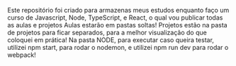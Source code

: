 Este repositório foi criado para armazenas meus estudos enquanto faço um curso de Javascript, Node, TypeScript, e React, o qual vou publicar todas as aulas e projetos
Aulas estarão em pastas soltas!
Projetos estão na pasta de projetos para ficar separados, para a melhor visualização do que coloquei em prática!
Na pasta NODE, para executar caso queira testar, utilizei npm start, para rodar o nodemon, e utilizei npm run dev para rodar o webpack!

